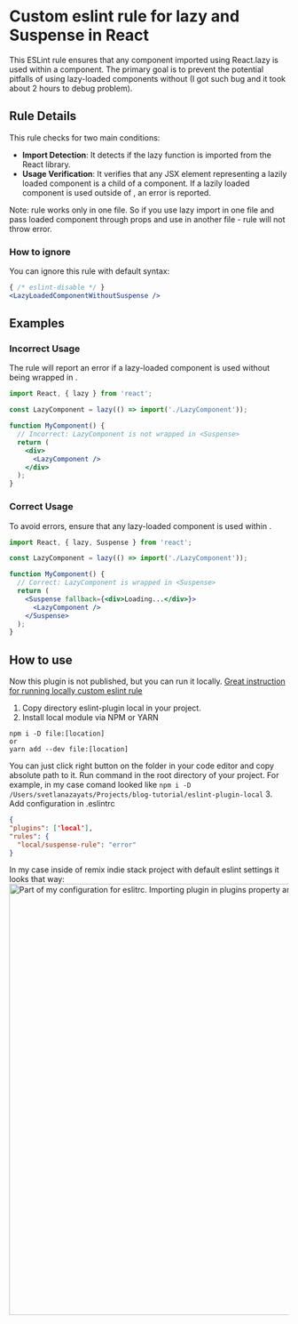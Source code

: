 # Custom eslint rule for lazy and Suspense in React

This ESLint rule ensures that any component imported using React.lazy is used within a <Suspense> component. 
The primary goal is to prevent the potential pitfalls of using lazy-loaded components without <Suspense> (I got such bug and it took about 2 hours to debug problem).

## Rule Details
This rule checks for two main conditions:

- **Import Detection**: It detects if the lazy function is imported from the React library.
- **Usage Verification**: It verifies that any JSX element representing a lazily loaded component is a child of a <Suspense> component. If a lazily loaded component is used outside of <Suspense>, an error is reported.

Note: rule works only in one file. So if you use lazy import in one file and pass loaded component through props and use in another file - rule will not throw error. 

### How to ignore
You can ignore this rule with default syntax: 
```jsx
{ /* eslint-disable */ }
<LazyLoadedComponentWithoutSuspense />
```

## Examples

### Incorrect Usage
The rule will report an error if a lazy-loaded component is used without being wrapped in <Suspense>.

```jsx
import React, { lazy } from 'react';

const LazyComponent = lazy(() => import('./LazyComponent'));

function MyComponent() {
  // Incorrect: LazyComponent is not wrapped in <Suspense>
  return (
    <div>
      <LazyComponent />
    </div>
  );
}
```

### Correct Usage
To avoid errors, ensure that any lazy-loaded component is used within <Suspense>.

```jsx
import React, { lazy, Suspense } from 'react';

const LazyComponent = lazy(() => import('./LazyComponent'));

function MyComponent() {
  // Correct: LazyComponent is wrapped in <Suspense>
  return (
    <Suspense fallback={<div>Loading...</div>}>
      <LazyComponent />
    </Suspense>
  );
}
```

## How to use 
Now this plugin is not published, but you can run it locally. 
[Great instruction for running locally custom eslint rule](https://ronvalstar.nl/custom-local-eslint-rules )

1. Copy directory eslint-plugin local in your project.
2. Install local module via NPM or YARN
```shell
npm i -D file:[location]
or
yarn add --dev file:[location]
```

You can just click right button on the folder in your code editor and copy absolute path to it. Run command in the root directory of your project.
For example, in my case comand looked like ```npm i -D /Users/svetlanazayats/Projects/blog-tutorial/eslint-plugin-local```
3. Add configuration in .eslintrc
```json
{
"plugins": ['local'],
"rules": {
  "local/suspense-rule": "error"
}
```

In my case inside of remix indie stack project with default eslint settings it looks that way: 
<img width="776" alt="Part of my configuration for eslitrc. Importing plugin in plugins property and add rule with severity" src="https://github.com/Svetzayats/eslint-custom-rule-suspense/assets/17587625/eefc2944-f9af-4af8-ba17-acc7a957d0e3">

